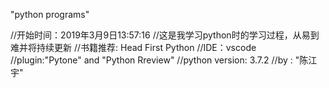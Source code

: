 "python programs"

//开始时间：2019年3月9日13:57:16
//这是我学习python时的学习过程，从易到难并将持续更新
//书籍推荐: Head First Python
//IDE：vscode  
//plugin:"Pytone" and "Python Rreview"
//python version: 3.7.2
//by : "陈江宇"